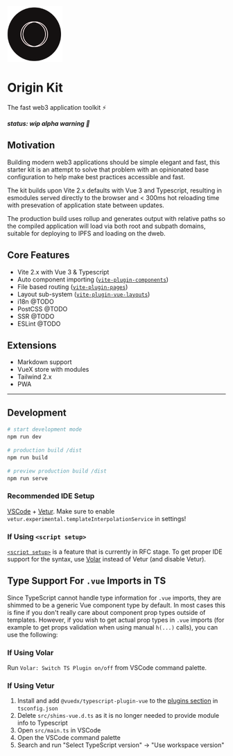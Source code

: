 <img src='./src/assets/origin-logo.svg' width='128' height='128' alt='origin' />

# Origin Kit

The fast web3 application toolkit ⚡️

***status: wip alpha warning 🐉***

## Motivation
Building modern web3 applications should be simple elegant and fast, this starter kit is an attempt to solve that problem with an opinionated base configuration to help make best practices accessible and fast.

The kit builds upon Vite 2.x defaults with Vue 3 and Typescript, resulting in esmodules served directly to the browser and < 300ms hot reloading time with presevation of application state between updates.

The production build uses rollup and generates output with relative paths so the compiled application will load via both root and subpath domains, suitable for deploying to IPFS and loading on the dweb.

## Core Features 
- Vite 2.x with Vue 3 & Typescript
- Auto component importing ([`vite-plugin-components`](https://github.com/antfu/vite-plugin-components))
- File based routing ([`vite-plugin-pages`](https://github.com/hannoeru/vite-plugin-pages))
- Layout sub-system ([`vite-plugin-vue-layouts`](https://github.com/JohnCampionJr/vite-plugin-vue-layouts))
- i18n @TODO
- PostCSS @TODO
- SSR @TODO
- ESLint @TODO

## Extensions 
- Markdown support
- VueX store with modules
- Tailwind 2.x
- PWA

---

## Development

```bash
# start development mode
npm run dev
```

```bash
# production build /dist
npm run build
```

```bash
# preview production build /dist
npm run serve
```
### Recommended IDE Setup

[VSCode](https://code.visualstudio.com/) + [Vetur](https://marketplace.visualstudio.com/items?itemName=octref.vetur). Make sure to enable `vetur.experimental.templateInterpolationService` in settings!

### If Using `<script setup>`

[`<script setup>`](https://github.com/vuejs/rfcs/pull/227) is a feature that is currently in RFC stage. To get proper IDE support for the syntax, use [Volar](https://marketplace.visualstudio.com/items?itemName=johnsoncodehk.volar) instead of Vetur (and disable Vetur).

## Type Support For `.vue` Imports in TS

Since TypeScript cannot handle type information for `.vue` imports, they are shimmed to be a generic Vue component type by default. In most cases this is fine if you don't really care about component prop types outside of templates. However, if you wish to get actual prop types in `.vue` imports (for example to get props validation when using manual `h(...)` calls), you can use the following:

### If Using Volar

Run `Volar: Switch TS Plugin on/off` from VSCode command palette.

### If Using Vetur

1. Install and add `@vuedx/typescript-plugin-vue` to the [plugins section](https://www.typescriptlang.org/tsconfig#plugins) in `tsconfig.json`
2. Delete `src/shims-vue.d.ts` as it is no longer needed to provide module info to Typescript
3. Open `src/main.ts` in VSCode
4. Open the VSCode command palette
5. Search and run "Select TypeScript version" -> "Use workspace version"
